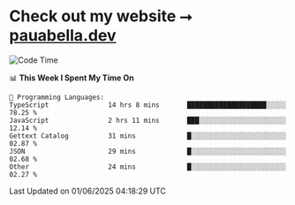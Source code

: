 # Check out my website ⭢ [pauabella.dev](https://pauabella.dev)

<!--START_SECTION:waka-->
![Code Time](http://img.shields.io/badge/Code%20Time-4%2C486%20hrs%2019%20mins-blue)

📊 **This Week I Spent My Time On** 

```text
💬 Programming Languages: 
TypeScript               14 hrs 8 mins       ████████████████████░░░░░   78.25 % 
JavaScript               2 hrs 11 mins       ███░░░░░░░░░░░░░░░░░░░░░░   12.14 % 
Gettext Catalog          31 mins             █░░░░░░░░░░░░░░░░░░░░░░░░   02.87 % 
JSON                     29 mins             █░░░░░░░░░░░░░░░░░░░░░░░░   02.68 % 
Other                    24 mins             █░░░░░░░░░░░░░░░░░░░░░░░░   02.27 % 
```


 Last Updated on 01/06/2025 04:18:29 UTC
<!--END_SECTION:waka-->
